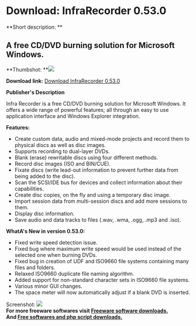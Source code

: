 # Download: InfraRecorder 0.53.0

**Short description: **

## A free CD/DVD burning solution for Microsoft Windows.

  
**Thumbshot: **![](http://www.freewarefiles.com/screenshot/infrarecorder_md.jpg)   
  
**Download link:** [Download InfraRecorder 0.53.0](http://freesoftwares.boysofts.com/InfraRecorder_program_23268.html)  
  

**Publisher's Description**  
  

Infra Recorder is a free CD/DVD burning solution for Microsoft Windows. It
offers a wide range of powerful features; all through an easy to use
application interface and Windows Explorer integration.

**Features:**

  * Create custom data, audio and mixed-mode projects and record them to physical discs as well as disc images. 
  * Supports recording to dual-layer DVDs. 
  * Blank (erase) rewritable discs using four different methods. 
  * Record disc images (ISO and BIN/CUE). 
  * Fixate discs (write lead-out information to prevent further data from being added to the disc). 
  * Scan the SCSI/IDE bus for devices and collect information about their capabilities. 
  * Create disc copies, on the fly and using a temporary disc image. 
  * Import session data from multi-session discs and add more sessions to them. 
  * Display disc information. 
  * Save audio and data tracks to files (.wav, .wma, .ogg, .mp3 and .iso). 

**WhatA's New in version 0.53.0:**

  * Fixed write speed detection issue. 
  * Fixed bug where maximum write speed would be used instead of the selected one when burning DVDs. 
  * Fixed bug in creation of UDF and ISO9660 file systems containing many files and folders. 
  * Relaxed ISO9660 duplicate file naming algorithm. 
  * Added support for non-standard character sets in ISO9660 file systems. 
  * Various minor GUI changes. 
  * The space meter will now automatically adjust if a blank DVD is inserted. 

  
  
Screenshot: ![](http://www.freewarefiles.com/screenshot/infrarecorder.jpg)  
**For more freeware softwares visit [Freeware software downloads.](http://freesoftwares.boysofts.com/)**   
**And [Free softwares and php script downloads.](http://www.boysofts.com/)**

